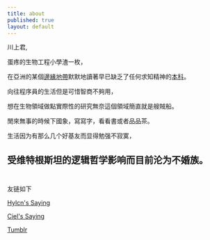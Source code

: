 ```yaml
--- 
title: about
published: true
layout: default
---
```


川上君, 

蛋疼的生物工程小學渣一枚，

在亞洲的某個[邊緣地帶](http://www.ntu.edu.sg)默默地讀著早已缺乏了任何求知精神的[本科](http://www.scbe.ntu.edu.sg)。

向往程序員的生活但是可惜智商不夠用，

想在生物領域做點實際性的研究無奈這個領域簡直就是艘賊船。

閒來無事的時候下國象，寫寫字，看看書或者品品茶。

生活因为有那么几个好基友而显得勉强不寂寞，

受维特根斯坦的逻辑哲学影响而目前沦为不婚族。
<br></br>
---


友链如下

[Hylcn's Saying](http://hylcn.me)

[Ciel's Saying](http://ciel.im)

[Tumblr](http://blog.oculus.im)

